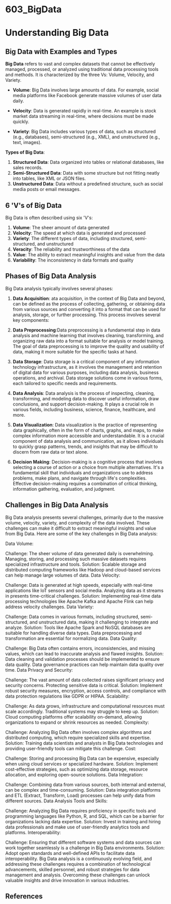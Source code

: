 # 603_BigData
# Understanding Big Data

## Big Data with Examples and Types

**Big Data** refers to vast and complex datasets that cannot be effectively managed, processed, or analyzed using traditional data processing tools and methods. It is characterized by the three Vs: Volume, Velocity, and Variety.

- **Volume**: Big Data involves large amounts of data. For example, social media platforms like Facebook generate massive volumes of user data daily.

- **Velocity**: Data is generated rapidly in real-time. An example is stock market data streaming in real-time, where decisions must be made quickly.

- **Variety**: Big Data includes various types of data, such as structured (e.g., databases), semi-structured (e.g., XML), and unstructured (e.g., text, images).

**Types of Big Data**:
1. **Structured Data**: Data organized into tables or relational databases, like sales records.
2. **Semi-Structured Data**: Data with some structure but not fitting neatly into tables, like XML or JSON files.
3. **Unstructured Data**: Data without a predefined structure, such as social media posts or email messages.

## 6 'V's of Big Data

Big Data is often described using six 'V's:
1. **Volume**: The sheer amount of data generated
2. **Velocity**: The speed at which data is generated and processed
3. **Variety**: The different types of data, including structured, semi-structured, and unstructured
4. **Veracity**: The reliability and trustworthiness of the data
5. **Value**: The ability to extract meaningful insights and value from the data
6. **Variability**: The inconsistency in data formats and quality

## Phases of Big Data Analysis

Big Data analysis typically involves several phases:

1. **Data Acquisition**: ata acquisition, in the context of Big Data and beyond, can be defined as the process of collecting, gathering, or obtaining data from various sources and converting it into a format that can be used for analysis, storage, or further processing. This process involves several key components:

2. **Data Preprocessing**:Data preprocessing is a fundamental step in data analysis and machine learning that involves cleaning, transforming, and organizing raw data into a format suitable for analysis or model training. The goal of data preprocessing is to improve the quality and usability of data, making it more suitable for the specific tasks at hand. 

3. **Data Storage**: Data storage is a critical component of any information technology infrastructure, as it involves the management and retention of digital data for various purposes, including data analysis, business operations, and archival. Data storage solutions come in various forms, each tailored to specific needs and requirements.

4. **Data Analysis**: Data analysis is the process of inspecting, cleaning, transforming, and modeling data to discover useful information, draw conclusions, and support decision-making. It plays a crucial role in various fields, including business, science, finance, healthcare, and more.

5. **Data Visualization**: Data visualization is the practice of representing data graphically, often in the form of charts, graphs, and maps, to make complex information more accessible and understandable. It is a crucial component of data analysis and communication, as it allows individuals to quickly grasp patterns, trends, and insights that may be difficult to discern from raw data or text alone.

6. **Decision Making**: Decision-making is a cognitive process that involves selecting a course of action or a choice from multiple alternatives. It's a fundamental skill that individuals and organizations use to address problems, make plans, and navigate through life's complexities. Effective decision-making requires a combination of critical thinking, information gathering, evaluation, and judgment.

## Challenges in Big Data Analysis

Big Data analysis presents several challenges, primarily due to the massive volume, velocity, variety, and complexity of the data involved. These challenges can make it difficult to extract meaningful insights and value from Big Data. Here are some of the key challenges in Big Data analysis:

Data Volume:

Challenge: The sheer volume of data generated daily is overwhelming. Managing, storing, and processing such massive datasets requires specialized infrastructure and tools.
Solution: Scalable storage and distributed computing frameworks like Hadoop and cloud-based services can help manage large volumes of data.
Data Velocity:

Challenge: Data is generated at high speeds, especially with real-time applications like IoT sensors and social media. Analyzing data as it streams in presents time-critical challenges.
Solution: Implementing real-time data processing technologies like Apache Kafka and Apache Flink can help address velocity challenges.
Data Variety:

Challenge: Data comes in various formats, including structured, semi-structured, and unstructured data, making it challenging to integrate and analyze.
Solution: Tools like Apache Spark and NoSQL databases are suitable for handling diverse data types. Data preprocessing and transformation are essential for normalizing data.
Data Quality:

Challenge: Big Data often contains errors, inconsistencies, and missing values, which can lead to inaccurate analysis and flawed insights.
Solution: Data cleaning and validation processes should be implemented to ensure data quality. Data governance practices can help maintain data quality over time.
Data Privacy and Security:

Challenge: The vast amount of data collected raises significant privacy and security concerns. Protecting sensitive data is critical.
Solution: Implement robust security measures, encryption, access controls, and compliance with data protection regulations like GDPR or HIPAA.
Scalability:

Challenge: As data grows, infrastructure and computational resources must scale accordingly. Traditional systems may struggle to keep up.
Solution: Cloud computing platforms offer scalability on-demand, allowing organizations to expand or shrink resources as needed.
Complexity:

Challenge: Analyzing Big Data often involves complex algorithms and distributed computing, which require specialized skills and expertise.
Solution: Training data scientists and analysts in Big Data technologies and providing user-friendly tools can mitigate this challenge.
Cost:

Challenge: Storing and processing Big Data can be expensive, especially when using cloud services or specialized hardware.
Solution: Implement cost-effective strategies, such as optimizing data storage, resource allocation, and exploring open-source solutions.
Data Integration:

Challenge: Combining data from various sources, both internal and external, can be complex and time-consuming.
Solution: Data integration platforms and ETL (Extract, Transform, Load) processes can help unify data from different sources.
Data Analysis Tools and Skills:

Challenge: Analyzing Big Data requires proficiency in specific tools and programming languages like Python, R, and SQL, which can be a barrier for organizations lacking data expertise.
Solution: Invest in training and hiring data professionals and make use of user-friendly analytics tools and platforms.
Interoperability:

Challenge: Ensuring that different software systems and data sources can work together seamlessly is a challenge in Big Data environments.
Solution: Adopt open standards and well-defined APIs to facilitate data interoperability.
Big Data analysis is a continuously evolving field, and addressing these challenges requires a combination of technological advancements, skilled personnel, and robust strategies for data management and analysis. Overcoming these challenges can unlock valuable insights and drive innovation in various industries.



## References


